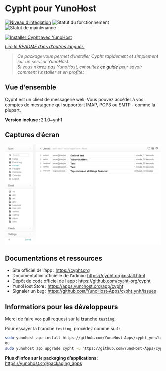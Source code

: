 <!--
Nota bene : ce README est automatiquement généré par <https://github.com/YunoHost/apps/tree/master/tools/readme_generator>
Il NE doit PAS être modifié à la main.
-->

# Cypht pour YunoHost

[![Niveau d’intégration](https://dash.yunohost.org/integration/cypht.svg)](https://dash.yunohost.org/appci/app/cypht) ![Statut du fonctionnement](https://ci-apps.yunohost.org/ci/badges/cypht.status.svg) ![Statut de maintenance](https://ci-apps.yunohost.org/ci/badges/cypht.maintain.svg)

[![Installer Cypht avec YunoHost](https://install-app.yunohost.org/install-with-yunohost.svg)](https://install-app.yunohost.org/?app=cypht)

*[Lire le README dans d'autres langues.](./ALL_README.md)*

> *Ce package vous permet d’installer Cypht rapidement et simplement sur un serveur YunoHost.*  
> *Si vous n’avez pas YunoHost, consultez [ce guide](https://yunohost.org/install) pour savoir comment l’installer et en profiter.*

## Vue d’ensemble

Cypht est un client de messagerie web. Vous pouvez accéder à vos comptes de messagerie qui supportent IMAP, POP3 ou SMTP - comme la plupart.

**Version incluse :** 2.1.0~ynh1

## Captures d’écran

![Capture d’écran de Cypht](./doc/screenshots/cypht_shot1.png)

## Documentations et ressources

- Site officiel de l’app : <https://cypht.org>
- Documentation officielle de l’admin : <https://cypht.org/install.html>
- Dépôt de code officiel de l’app : <https://github.com/cypht-org/cypht>
- YunoHost Store : <https://apps.yunohost.org/app/cypht>
- Signaler un bug : <https://github.com/YunoHost-Apps/cypht_ynh/issues>

## Informations pour les développeurs

Merci de faire vos pull request sur la [branche `testing`](https://github.com/YunoHost-Apps/cypht_ynh/tree/testing).

Pour essayer la branche `testing`, procédez comme suit :

```bash
sudo yunohost app install https://github.com/YunoHost-Apps/cypht_ynh/tree/testing --debug
ou
sudo yunohost app upgrade cypht -u https://github.com/YunoHost-Apps/cypht_ynh/tree/testing --debug
```

**Plus d’infos sur le packaging d’applications :** <https://yunohost.org/packaging_apps>
